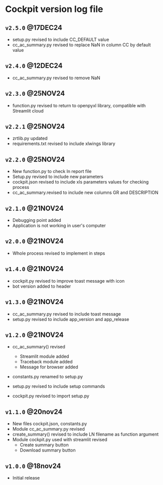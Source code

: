 # Cockpit version log file

## `v2.5.0` @17DEC24

- setup.py revised to include CC_DEFAULT value
- cc_ac_summary.py revised to replace NaN in column CC by default value

## `v2.4.0` @12DEC24

- cc_ac_summary.py revised to remove NaN

## `v2.3.0` @25NOV24

- function.py revised to return to openpyxl library, compatible with Streamlit cloud

## `v2.2.1` @25NOV24

- zrtlib.py updated
- requirements.txt revised to include xlwings library

## `v2.2.0` @25NOV24

- New function.py to check ln report file
- Setup.py revised to include new parameters
- cockpit.json revised to include xls parameters values for checking process
- cc_ac_summary.revised to include new columns GR and DESCRIPTION

## `v2.1.0` @21NOV24

- Debugging point added
- Application is not working in user's computer

## `v2.0.0` @21NOV24

- Whole process revised to implement in steps

## `v1.4.0` @21NOV24

- cockpit.py revised to improve toast message with icon
- bot version added to header

## `v1.3.0` @21NOV24

- cc_ac_summary.py revised to include toast message
- setup.py revised to include app_version and app_release

## `v1.2.0` @21NOV24

- cc_ac_summary() revised

  - Streamlit module added
  - Traceback module added
  - Message for browser added

- constants.py renamed to setup.py
- setup.py revised to include setup commands
- cockpit.py revised to import setup.py

## `v1.1.0` @20nov24

- New files cockpit.json, constants.py
- Module cc_ac_summary.py revised
- create_summary() revised to include LN filename as function argument
- Module cockpit.py used with streamlit revised
  - Create summary button
  - Download summary button

## `v1.0.0` @18nov24

- Initial release
